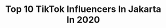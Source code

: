 ---
title: Top 10 TikTok Influencers In Jakarta In 2020
description: >-
  Find top TikTok influencers in Jakarta in 2020. Most popular hashtags: #fyp #duet #zoommyface.
platform: TikTok
hits: 117
text_top: Analyze the best TikTok influencers on inBeat.
text_bottom: Our platform aggregates 117 TikTok influencers like this in Jakarta, Indonesia for you to pitch.
profiles:
  - username: "imho_deep"
    fullname: >-
      𝐓𝐰𝐢𝐧 🌖𝐈𝐦𝐡𝐨_𝐃𝐞𝐞𝐩🌹
    bio: >-
      imho deep ❤️ 💙 🇮🇩 Jakarta Barat 🇮🇩💚❤️
    location: "Indonesia"
    followers: 3299
    engagement: 5551
    commentsToLikes: 0.300417
    id: ckcp4ioukce2s0j23kjjqlokh
    verified: false
    hashtags: "#tiktok, #twin, #foryoupage, #duet"
  - username: "wahyu.wg16"
    fullname: >-
      Wahyu Gunawan✨
    bio: >-
      Jakarta,Indonesia🇮🇩 Intagram : wahyu.wg16
    location: "Indonesia"
    followers: 58900
    engagement: 1250
    commentsToLikes: 0.064929
    id: cka6nb6icaop60i78816ojw1p
    verified: false
    hashtags: "#fyp, #epyepe, #zoommyface, #duet"
  - username: "kevin.koloay"
    fullname: >-
      Kevin Petterson
    bio: >-
      💫IG @Kevinkoloay 📍Jakarta - Manado 📩 DM for Business / PP FANBOY BTS
    location: "Indonesia"
    followers: 96100
    engagement: 1172
    commentsToLikes: 0.041668
    id: ckd0gi7eae58k0j23efuy8ugu
    verified: false
    hashtags: "#kpopers, #bts, #kpoper, #foryoupage"
  - username: "melanirachmah"
    fullname: >-
      🎭FAMILIAR™Cimel
    bio: >-
      NR : 001 - Tangerang/Jakarta ig. @cimel.meela
    location: "Indonesia"
    followers: 20700
    engagement: 1638
    commentsToLikes: 0.085371
    id: ck9eujbledw880j78dzuw1ybt
    verified: false
    hashtags: "#benyaminsueb, #indonesia, #familyfamiliar, #duet"
  - username: "juhanah123"
    fullname: >-
      @Anah-Oktoviani✨💛
    bio: >-
      Bantu Follow 30.k Nyah Yah Jakarta Barat ❤️☺️
    location: "Indonesia"
    followers: 5245
    engagement: 1491
    commentsToLikes: 0.196306
    id: ckck2n99om57b0j235nnpe0dn
    verified: false
    hashtags: "#fyp, #fyporyoupage, #tiktokers, #slomotion"
  - username: "jessicaputeri"
    fullname: >-
      jessicaputeri
    bio: >-
      orang malang tinggal di jakarta
    location: "Indonesia"
    followers: 1300000
    engagement: 1712
    commentsToLikes: 0.012480
    id: ckbaxvi4nobyn0j23fqoansu2
    verified: false
    hashtags: "#stitch, #duet, #racunintiktok, #dermasterindonesia"
  - username: "pangeranipam"
    fullname: >-
      pangeran ipam
    bio: >-
      follow IG ku @pangeranipam 📍jakarta, indonesia
    location: "Indonesia"
    followers: 214400
    engagement: 1429
    commentsToLikes: 0.044935
    id: ckc1ygmay2a470j23vyuxkolb
    verified: false
    hashtags: "#duetbarengoppoa53, #kpop, #kpopers, #viral"
  - username: "nengrizmaaa27"
    fullname: >-
      EFCTI🦅OWNER-RIZMA PRAJA👑
    bio: >-
      Bollywood Mania🔥 IG ME:@nengrizmaaa27 Jakarta, 27 Mei 1992 👑Ristafa👑 Nayselaa
    location: "Indonesia"
    followers: 6330
    engagement: 6318
    commentsToLikes: 0.000000
    id: ckdtjzsrdxi3s0j2382q7d13g
    verified: false
    hashtags: "#foryou, #fypdongggggggg, #storywa, #storywhatssapp"
  - username: "nchozaffandy"
    fullname: >-
      GOLDEN💫AFFANDY👑
    bio: >-
      ผมรักคุณ 🇹🇭 Majalengka - Jakarta 🇮🇩 Bantu Follow IG: @nchozaffandy
    location: "Indonesia"
    followers: 58400
    engagement: 1085
    commentsToLikes: 0.048642
    id: ck9ews2ido4sp0j78lzmg557w
    verified: false
    hashtags: "#fyp, #tiktok, #zoommyface, #muslim"
  - username: "dwynnawin"
    fullname: >-
      Dwynna Win
    bio: >-
      a 21yo wahmen in a 16yo body 📍jakarta🇮🇩 sec acc: @dahyunlokal
    location: "Indonesia"
    followers: 377100
    engagement: 1617
    commentsToLikes: 0.015032
    id: ckbklk9b2et8p0j23rhv58ahj
    verified: false
    hashtags: "#duet, #mikasa, #cosplay, #attackontitan"
---